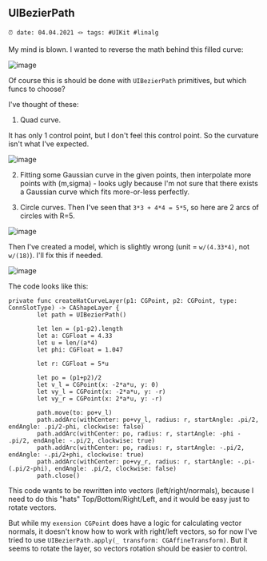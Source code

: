 ## UIBezierPath
`⏰ date: 04.04.2021 🪢 tags: #UIKit #linalg`

My mind is blown. I wanted to reverse the math behind this filled curve: 

![image](https://github.com/gatamar/gist_blog/blob/main/resources/uibezierpath_1.png)

Of course this is should be done with `UIBezierPath` primitives, but which funcs to choose?

I've thought of these:
1. Quad curve.
 
It has only 1 control point, but I don't feel this control point. So the curvature isn't what I've expected.

![image](https://github.com/gatamar/gist_blog/blob/main/resources/uibezierpath_2.png)

2. Fitting some Gaussian curve in the given points, then interpolate more points with (m,sigma) - looks ugly because I'm not sure that there exists a Gaussian curve which fits more-or-less perfectly.   

3. Circle curves. Then I've seen that `3*3 + 4*4 = 5*5`, so here are 2 arcs of circles with R=5. 

![image](https://github.com/gatamar/gist_blog/blob/main/resources/uibezierpath_3.png)

Then I've created a model, which is slightly wrong (unit = `w/(4.33*4)`, not `w/(18)`). I'll fix this if needed.

![image](https://github.com/gatamar/gist_blog/blob/main/resources/uibezierpath_4.jpg)

The code looks like this:
```
private func createHatCurveLayer(p1: CGPoint, p2: CGPoint, type: ConnSlotType) -> CAShapeLayer {
        let path = UIBezierPath()
        
        let len = (p1-p2).length
        let a: CGFloat = 4.33
        let u = len/(a*4)
        let phi: CGFloat = 1.047
        
        let r: CGFloat = 5*u
        
        let po = (p1+p2)/2
        let v_l = CGPoint(x: -2*a*u, y: 0)
        let vy_l = CGPoint(x: -2*a*u, y: -r)
        let vy_r = CGPoint(x: 2*a*u, y: -r)
        
        path.move(to: po+v_l)
        path.addArc(withCenter: po+vy_l, radius: r, startAngle: .pi/2, endAngle: .pi/2-phi, clockwise: false)
        path.addArc(withCenter: po, radius: r, startAngle: -phi - .pi/2, endAngle: -.pi/2, clockwise: true)
        path.addArc(withCenter: po, radius: r, startAngle: -.pi/2, endAngle: -.pi/2+phi, clockwise: true)
        path.addArc(withCenter: po+vy_r, radius: r, startAngle: -.pi-(.pi/2-phi), endAngle: .pi/2, clockwise: false)
        path.close()
```

This code wants to be rewritten into vectors (left/right/normals), because I need to do this "hats" Top/Bottom/Right/Left, and it would be easy just to rotate vectors.

But while my `exension CGPoint` does have a logic for calculating vector normals, it doesn't know how to work with right/left vectors, so for now I've tried to use `UIBezierPath.apply(_ transform: CGAffineTransform)`. But it seems to rotate the layer, so vectors rotation should be easier to control.




